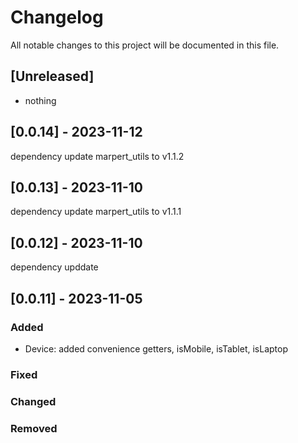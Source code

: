 # Changelog

All notable changes to this project will be documented in this file.


## [Unreleased]
- nothing
 
## [0.0.14] - 2023-11-12
dependency update marpert_utils to v1.1.2

## [0.0.13] - 2023-11-10
dependency update marpert_utils to v1.1.1

## [0.0.12] - 2023-11-10

dependency upddate

## [0.0.11] - 2023-11-05

### Added

- Device: added convenience getters, isMobile, isTablet, isLaptop

### Fixed

### Changed

### Removed